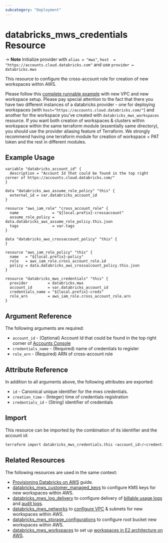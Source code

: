 ```yaml
---
subcategory: "Deployment"
---
```

# databricks_mws_credentials Resource

-> **Note** Initialize provider with `alias = "mws"`, `host  = "https://accounts.cloud.databricks.com"` and use `provider = databricks.mws`

This resource to configure the cross-account role for creation of new workspaces within AWS.

Please follow this [complete runnable example](../guides/aws-workspace.md) with new VPC and new workspace setup. Please pay special attention to the fact that there you have two different instances of a databricks provider - one for deploying workspaces (with `host="https://accounts.cloud.databricks.com/"`) and another for the workspace you've created with `databricks_mws_workspaces` resource. If you want both creation of workspaces & clusters within workspace within the same terraform module (essentially same directory), you should use the provider aliasing feature of Terraform. We strongly recommend having one terraform module for creation of workspace + PAT token and the rest in different modules.

## Example Usage

```hcl
variable "databricks_account_id" {
  description = "Account Id that could be found in the top right corner of https://accounts.cloud.databricks.com/"
}

data "databricks_aws_assume_role_policy" "this" {
  external_id = var.databricks_account_id
}

resource "aws_iam_role" "cross_account_role" {
  name               = "${local.prefix}-crossaccount"
  assume_role_policy = data.databricks_aws_assume_role_policy.this.json
  tags               = var.tags
}

data "databricks_aws_crossaccount_policy" "this" {
}

resource "aws_iam_role_policy" "this" {
  name   = "${local.prefix}-policy"
  role   = aws_iam_role.cross_account_role.id
  policy = data.databricks_aws_crossaccount_policy.this.json
}

resource "databricks_mws_credentials" "this" {
  provider         = databricks.mws
  account_id       = var.databricks_account_id
  credentials_name = "${local.prefix}-creds"
  role_arn         = aws_iam_role.cross_account_role.arn
}
```

## Argument Reference

The following arguments are required:

* `account_id` - (Optional) Account Id that could be found in the top right corner of [Accounts Console](https://accounts.cloud.databricks.com/)
* `credentials_name` - (Required) name of credentials to register
* `role_arn` - (Required) ARN of cross-account role

## Attribute Reference

In addition to all arguments above, the following attributes are exported:

* `id` - Canonical unique identifier for the mws credentials.
* `creation_time` - (Integer) time of credentials registration
* `credentials_id` - (String) identifier of credentials

## Import

This resource can be imported by the combination of its identifier and the account id:

```bash
terraform import databricks_mws_credentials.this <account_id>/<credentials_id>
```

## Related Resources

The following resources are used in the same context:

* [Provisioning Databricks on AWS](../guides/aws-workspace.md) guide.
* [databricks_mws_customer_managed_keys](mws_customer_managed_keys.md) to configure KMS keys for new workspaces within AWS.
* [databricks_mws_log_delivery](mws_log_delivery.md) to configure delivery of [billable usage logs](https://docs.databricks.com/administration-guide/account-settings/billable-usage-delivery.html) and [audit logs](https://docs.databricks.com/administration-guide/account-settings/audit-logs.html).
* [databricks_mws_networks](mws_networks.md) to [configure VPC](https://docs.databricks.com/administration-guide/cloud-configurations/aws/customer-managed-vpc.html) & subnets for new workspaces within AWS.
* [databricks_mws_storage_configurations](mws_storage_configurations.md) to configure root bucket new workspaces within AWS.
* [databricks_mws_workspaces](mws_workspaces.md) to set up [workspaces in E2 architecture on AWS](https://docs.databricks.com/getting-started/overview.html#e2-architecture-1).
